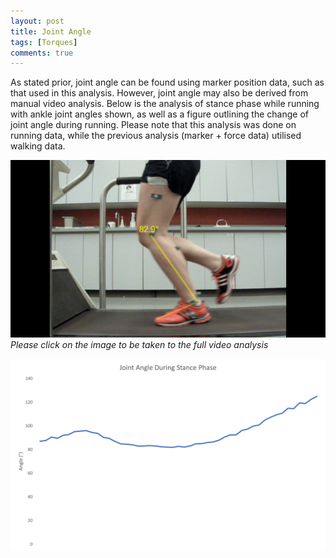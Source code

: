 ```yaml
---
layout: post
title: Joint Angle
tags: [Torques]
comments: true
---
```


As stated prior, joint angle can be found using marker position data, such as that used in this analysis. However, joint angle may also be derived from manual video analysis. Below is the analysis of stance phase while running with ankle joint angles shown, as well as a figure outlining the change of joint angle during running. Please note that this analysis was done on running data, while the previous analysis (marker + force data) utilised walking data. 

[![Joint Angle Video Analysis](/assets/img/JointAngle.PNG)](https://youtu.be/v2kiBL9FuOI)
*Please click on the image to be taken to the full video analysis*


![Joint Angle During Stance Phase](/assets/img/StanceAngle.png)
